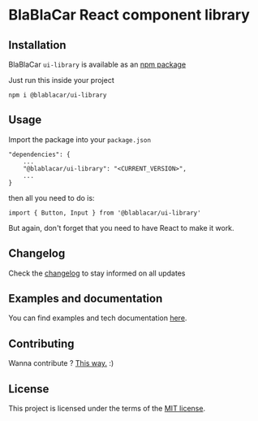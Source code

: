 # BlaBlaCar React component library

## Installation
BlaBlaCar `ui-library` is available as an [npm package](https://www.npmjs.com/package/@blablacar/ui-library)

Just run this inside your project
```
npm i @blablacar/ui-library
```

## Usage
Import the package into your `package.json`
```
"dependencies": {
    ...
    "@blablacar/ui-library": "<CURRENT_VERSION>",
    ...
}
```
then all you need to do is:
```
import { Button, Input } from '@blablacar/ui-library'
```
But again, don't forget that you need to have React to make it work.

## Changelog
Check the [changelog](https://github.com/blablacar/ui-library/blob/master/CHANGELOG.md) to stay informed on all updates

## Examples and documentation
You can find examples and tech documentation [here](https://blablacar.github.io/ui-library/).

## Contributing
Wanna contribute ? [This way.](https://github.com/blablacar/ui-library/blob/master/CONTRIBUTING.md) :)

## License
This project is licensed under the terms of the [MIT license](https://github.com/blablacar/ui-library/blob/master/LICENSE).